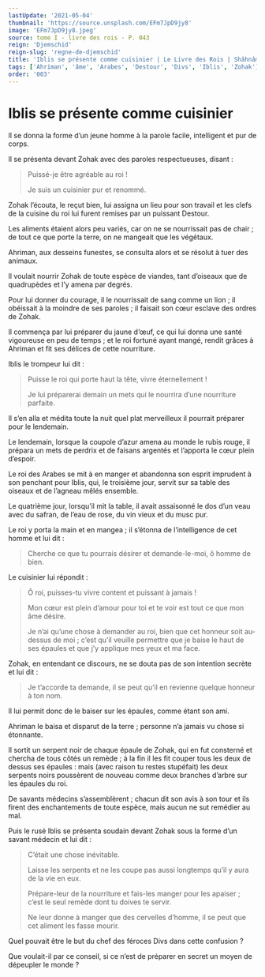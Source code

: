 ```yaml
---
lastUpdate: '2021-05-04'
thumbnail: 'https://source.unsplash.com/EFm7JpD9jy8'
image: 'EFm7JpD9jy8.jpeg'
source: tome I - livre des rois - P. 043
reign: 'Djemschid'
reign-slug: 'regne-de-djemschid'
title: 'Iblis se présente comme cuisinier | Le Livre des Rois | Shâhnâmeh'
tags: ['Ahriman', 'âme', 'Arabes', 'Destour', 'Divs', 'Iblis', 'Zohak']
order: '003'
---
```


# Iblis se présente comme cuisinier

Il se donna la forme d’un jeune homme à la parole facile, intelligent et pur de corps.

Il se présenta devant Zohak avec des paroles respectueuses, disant :

> Puissé-je être agréable au roi !
>
> Je suis un cuisinier pur et renommé.

Zohak l’écouta, le reçut bien, lui assigna un lieu pour son travail et les clefs de la cuisine du roi lui furent remises par un puissant Destour.

Les aliments étaient alors peu variés, car on ne se nourrissait pas de chair ; de tout ce que porte la terre, on ne mangeait que les végétaux.

Ahriman, aux desseins funestes, se consulta alors et se résolut à tuer des animaux.

Il voulait nourrir Zohak de toute espèce de viandes, tant d’oiseaux que de quadrupèdes et l’y amena par degrés.

Pour lui donner du courage, il le nourrissait de sang comme un lion ; il obéissait à la moindre de ses paroles ; il faisait son cœur esclave des ordres de Zohak.

Il commença par lui préparer du jaune d’œuf, ce qui lui donna une santé vigoureuse en peu de temps ; et le roi fortuné ayant mangé, rendit grâces à Ahriman et fit ses délices de cette nourriture.

Iblis le trompeur lui dit :

> Puisse le roi qui porte haut la tête, vivre éternellement !
>
> Je lui préparerai demain un mets qui le nourrira d’une nourriture parfaite.

Il s’en alla et médita toute la nuit quel plat merveilleux il pourrait préparer pour le lendemain.

Le lendemain, lorsque la coupole d’azur amena au monde le rubis rouge, il prépara un mets de perdrix et de faisans argentés et l’apporta le cœur plein d’espoir.

Le roi des Arabes se mit à en manger et abandonna son esprit imprudent à son penchant pour Iblis, qui, le troisième jour, servit sur sa table des oiseaux et de l’agneau mêlés ensemble.

Le quatrième jour, lorsqu’il mit la table, il avait assaisonné le dos d’un veau avec du safran, de l’eau de rose, du vin vieux et du musc pur.

Le roi y porta la main et en mangea ; il s’étonna de l’intelligence de cet homme et lui dit :

> Cherche ce que tu pourrais désirer et demande-le-moi, ô homme de bien.

Le cuisinier lui répondit :

> Ô roi, puisses-tu vivre content et puissant à jamais !
>
> Mon cœur est plein d’amour pour toi et te voir est tout ce que mon âme désire.
>
> Je n’ai qu’une chose à demander au roi, bien que cet honneur soit au-dessus de moi ; c’est qu’il veuille permettre que je baise le haut de ses épaules et que j’y applique mes yeux et ma face.

Zohak, en entendant ce discours, ne se douta pas de son intention secrète et lui dit :

> Je t’accorde ta demande, il se peut qu’il en revienne quelque honneur à ton nom.

Il lui permit donc de le baiser sur les épaules, comme étant son ami.

Ahriman le baisa et disparut de la terre ; personne n’a jamais vu chose si étonnante.

Il sortit un serpent noir de chaque épaule de Zohak, qui en fut consterné et chercha de tous côtés un remède ; à la fin il les fit couper tous les deux de dessus ses épaules : mais (avec raison tu restes stupéfait) les deux serpents noirs poussèrent de nouveau comme deux branches d’arbre sur les épaules du roi.

De savants médecins s’assemblèrent ; chacun dit son avis à son tour et ils firent des enchantements de toute espèce, mais aucun ne sut remédier au mal.

Puis le rusé Iblis se présenta soudain devant Zohak sous la forme d’un savant médecin et lui dit :

> C’était une chose inévitable.
>
> Laisse les serpents et ne les coupe pas aussi longtemps qu’il y aura de la vie en eux.
>
> Prépare-leur de la nourriture et fais-les manger pour les apaiser ; c’est le seul remède dont tu doives te servir.
>
> Ne leur donne à manger que des cervelles d’homme, il se peut que cet aliment les fasse mourir.

Quel pouvait être le but du chef des féroces Divs dans cette confusion ?

Que voulait-il par ce conseil, si ce n’est de préparer en secret un moyen de dépeupler le monde ?
